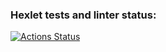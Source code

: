 ### Hexlet tests and linter status:
[![Actions Status](https://github.com/Filchanskiy/python-project-lvl1/workflows/hexlet-check/badge.svg)](https://github.com/Filchanskiy/python-project-lvl1/actions)